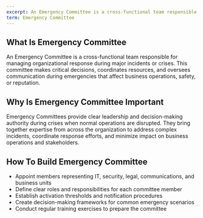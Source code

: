 ```yaml
---
excerpt: An Emergency Committee is a cross-functional team responsible for managing organizational response during major incidents or crises.
term: Emergency Committee
---
```

## What Is Emergency Committee

An Emergency Committee is a cross-functional team responsible for managing organizational response during major incidents or crises. This committee makes critical decisions, coordinates resources, and oversees communication during emergencies that affect business operations, safety, or reputation.

## Why Is Emergency Committee Important

Emergency Committees provide clear leadership and decision-making authority during crises when normal operations are disrupted. They bring together expertise from across the organization to address complex incidents, coordinate response efforts, and minimize impact on business operations and stakeholders.

## How To Build Emergency Committee

- Appoint members representing IT, security, legal, communications, and business units
- Define clear roles and responsibilities for each committee member
- Establish activation thresholds and notification procedures
- Create decision-making frameworks for common emergency scenarios
- Conduct regular training exercises to prepare the committee